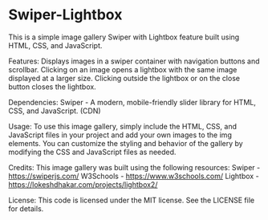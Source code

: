 # Swiper-Lightbox

This is a simple image gallery Swiper with Lightbox feature built using HTML, CSS, and JavaScript.

Features:
Displays images in a swiper container with navigation buttons and scrollbar.
Clicking on an image opens a lightbox with the same image displayed at a larger size.
Clicking outside the lightbox or on the close button closes the lightbox.

Dependencies:
Swiper - A modern, mobile-friendly slider library for HTML, CSS, and JavaScript. (CDN)

Usage:
To use this image gallery, simply include the HTML, CSS, and JavaScript files in your project and add your own images to the img elements. You can customize the styling and behavior of the gallery by modifying the CSS and JavaScript files as needed.

Credits:
This image gallery was built using the following resources:
Swiper - https://swiperjs.com/
W3Schools - https://www.w3schools.com/
Lightbox - https://lokeshdhakar.com/projects/lightbox2/

License:
This code is licensed under the MIT license. See the LICENSE file for details.
